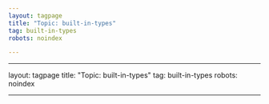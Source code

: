 ```yaml
---
layout: tagpage
title: "Topic: built-in-types"
tag: built-in-types
robots: noindex

---
```

---
layout: tagpage
title: "Topic: built-in-types"
tag: built-in-types
robots: noindex

---
